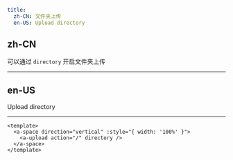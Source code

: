 ```yaml
title:
  zh-CN: 文件夹上传
  en-US: Upload directory
```

## zh-CN

可以通过 `directory` 开启文件夹上传

---

## en-US

Upload directory

---

```vue
<template>
  <a-space direction="vertical" :style="{ width: '100%' }">
    <a-upload action="/" directory />
  </a-space>
</template>
```
